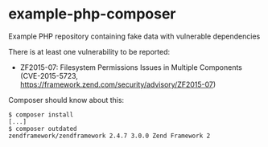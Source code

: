 # example-php-composer
Example PHP repository containing fake data with vulnerable dependencies

There is at least one vulnerability to be reported:

* ZF2015-07: Filesystem Permissions Issues in Multiple Components (CVE-2015-5723, https://framework.zend.com/security/advisory/ZF2015-07)

Composer should know about this:

    $ composer install
    [...]
    $ composer outdated
    zendframework/zendframework 2.4.7 3.0.0 Zend Framework 2
